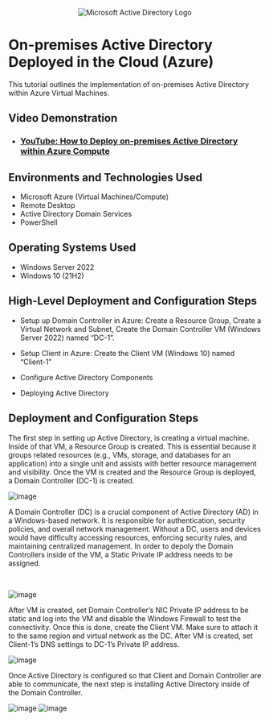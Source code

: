 <p align="center">
<img src="https://i.imgur.com/pU5A58S.png" alt="Microsoft Active Directory Logo"/>
</p>

<h1>On-premises Active Directory Deployed in the Cloud (Azure)</h1>
This tutorial outlines the implementation of on-premises Active Directory within Azure Virtual Machines.<br />


<h2>Video Demonstration</h2>

- ### [YouTube: How to Deploy on-premises Active Directory within Azure Compute](https://youtu.be/cwlVz4tD8pk?si=j_TErrOFuFU3tKub)

<h2>Environments and Technologies Used</h2>

- Microsoft Azure (Virtual Machines/Compute)
- Remote Desktop
- Active Directory Domain Services
- PowerShell

<h2>Operating Systems Used </h2>

- Windows Server 2022
- Windows 10 (21H2)

<h2>High-Level Deployment and Configuration Steps</h2>


 - Setup up Domain Controller in Azure: Create a Resource Group, Create a Virtual Network and Subnet, Create the Domain Controller VM (Windows Server 2022) named “DC-1”.
- Setup Client in Azure: Create the Client VM (Windows 10) named “Client-1”
 
- Configure Active Directory Components
- Deploying Active Directory

<h2>Deployment and Configuration Steps</h2>

The first step in setting up Active Directory, is creating a virtual machine. Inside of that VM, a Resource Group is created. This is essential because it groups related resources (e.g., VMs, storage, and databases for an application) into a single unit and assists with better resource management and visibility. Once the VM is created and the Resource Group is deployed, a Domain Controller (DC-1) is created.

![image](https://github.com/user-attachments/assets/e00f8123-c6f1-4e69-8805-1ecba37ecf09)


A Domain Controller (DC) is a crucial component of Active Directory (AD) in a Windows-based network. It is responsible for authentication, security policies, and overall network management. Without a DC, users and devices would have difficulty accessing resources, enforcing security rules, and maintaining centralized management. In order to depoly the Domain Controllers inside of the VM, a Static Private IP address needs to be assigned.


</p>
<br />


![image](https://github.com/user-attachments/assets/f9562df7-e659-42ef-86b3-97b13070bc7e)


</p>
<p>
After VM is created, set Domain Controller’s NIC Private IP address to be static and log into the VM and disable the Windows Firewall to test the connectivity. Once this is done, create the Client VM. Make sure to attach it to the same region and virtual network as the DC. After VM is created, set Client-1’s DNS settings to DC-1’s Private IP address.



![image](https://github.com/user-attachments/assets/3a23ca90-1a9d-459e-ba4f-25cd829920fa)
</p>
<p>
  Once Active Directory is configured so that Client and Domain Controller are able to communicate, the next step is installing Active Directory inside of the Domain Controller.

  ![image](https://github.com/user-attachments/assets/dd1dea01-7319-438d-a4d6-665d5c050b67)
![image](https://github.com/user-attachments/assets/fd8f4866-6c27-46f5-98b9-bfc4dfb9a213)






